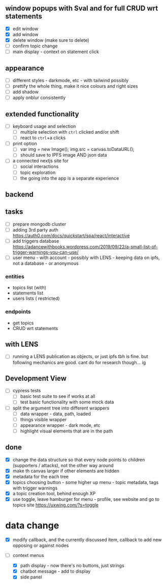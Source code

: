 
## window popups with Sval and for full CRUD wrt statements
- [x] edit window
- [x] add window
- [x] delete window (make sure to delete)
- [ ] confirm topic change
- [ ] main display - context on statement click

## appearance
- [ ] different styles - darkmode, etc - with tailwind possibly
- [ ] prettify the whole thing, make it nice colours and right sizes  
- [ ] add shadow
- [ ] apply onblur consistently

## extended functionality
- [ ] keyboard usage and selection
  - [ ] multiple selection with `ctrl` clicked and/or shift
  - [ ] react to `ctrl`+a clicks
- [ ] print option
  - [ ] var img = new Image(); img.src = canvas.toDataURL();
  - [ ] should save to IPFS image AND json data
- [ ] a connected nextjs site for 
  - [ ] social interactions
  - [ ] topic exploration
  - [ ] the going into the app is a separate experience

## backend
## tasks
- [ ] prepare mongodb cluster
- [ ] adding 3rd party auth https://auth0.com/docs/quickstart/spa/react/interactive
- [ ] add triggers database https://adancewithbooks.wordpress.com/2019/09/22/a-small-list-of-trigger-warnings-you-can-use/
- [ ] user menu - with account - possibly with LENS - keeping data on ipfs, not a database - or anonymous

### entities
- topics list (with)
- statements list
- users lists ( restricted)


### endpoints
- get topics
- CRUD wrt statements

## with LENS
- [ ] running a LENS publication as objects, or just ipfs tbh is fine. but following mechanics are good. cant do for research though... ig


## Development View
- [ ] cypress tests 
  - [ ] basic test suite to see if works at all
  - [ ] test basic functionality with some mock data
- [ ] split the argument tree into different wrappers 
  - [ ] data wrapper - data, path, loaded
  - [ ] things visible wrapper
  - [ ] appearance wrapper - dark mode, etc
  - [ ] highlight visual elements that are in the path

## done
- [x] change the data structure so that every node points to children (supporters / attacks), not the other way around
- [x] make th canvas larger if other elements are hidden
- [x] metadata for the each tree
- [x] topics choosing button - some higher up menu - topic metadata, tags with trigger warnings
- [x] a topic creation tool, behind enough XP 
- [x] use toggle, leave hamburger for menu - profile, see website and go to topics site https://uxwing.com/?s=toggle

# data change
- [x] modify callback, and the currently discussed item, callback to add new opposing or against nodes

- [ ] context menus
  - [x] path display - now there's no buttons, just strings
  - [x] chatbot message - add to display
  - [x] side panel
